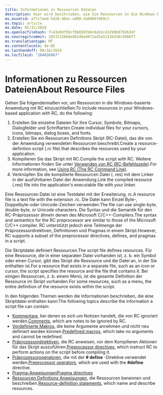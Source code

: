 ```yaml
---
title: Informationen zu Ressourcen Dateien
description: Hier wird beschrieben, wie Sie Ressourcen in die Windows-basierte Anwendung mit RC einbinden.
ms.assetid: af7c7aed-5d28-40ac-ad00-da0986fd89c1
ms.topic: article
ms.date: 05/31/2018
ms.openlocfilehash: 7c43e9df59cf0b6507b6c6a53c42299b8792634f
ms.sourcegitcommit: 2d531328b6ed82d4ad971a45a5131b430c5866f7
ms.translationtype: MT
ms.contentlocale: de-DE
ms.lasthandoff: 09/16/2019
ms.locfileid: "104036967"
---
```

# <a name="about-resource-files"></a><span data-ttu-id="6c283-103">Informationen zu Ressourcen Dateien</span><span class="sxs-lookup"><span data-stu-id="6c283-103">About Resource Files</span></span>

<span data-ttu-id="6c283-104">Gehen Sie folgendermaßen vor, um Ressourcen in die Windows-basierte Anwendung mit RC einzuschließen:</span><span class="sxs-lookup"><span data-stu-id="6c283-104">To include resources in your Windows-based application with RC, do the following:</span></span>

1.  <span data-ttu-id="6c283-105">Erstellen Sie einzelne Dateien für Ihre Cursor, Symbole, Bitmaps, Dialogfelder und Schriftarten.</span><span class="sxs-lookup"><span data-stu-id="6c283-105">Create individual files for your cursors, icons, bitmaps, dialog boxes, and fonts.</span></span>
2.  <span data-ttu-id="6c283-106">Erstellen Sie ein Ressourcen Definitions Skript (RC-Datei), das die von der Anwendung verwendeten Ressourcen beschreibt.</span><span class="sxs-lookup"><span data-stu-id="6c283-106">Create a resource-definition script (.rc file) that describes the resources used by your application.</span></span>
3.  <span data-ttu-id="6c283-107">Kompilieren Sie das Skript mit RC.</span><span class="sxs-lookup"><span data-stu-id="6c283-107">Compile the script with RC.</span></span> <span data-ttu-id="6c283-108">Weitere Informationen finden Sie unter [Verwenden von RC (RC-Befehlszeile)](using-rc-the-rc-command-line-.md).</span><span class="sxs-lookup"><span data-stu-id="6c283-108">For more information, see [Using RC (The RC Command Line)](using-rc-the-rc-command-line-.md).</span></span>
4.  <span data-ttu-id="6c283-109">Verknüpfen Sie die kompilierte Ressourcen Datei (. res) mit dem Linker in der ausführbaren Datei der Anwendung.</span><span class="sxs-lookup"><span data-stu-id="6c283-109">Link the compiled resource (.res) file into the application's executable file with your linker.</span></span>

<span data-ttu-id="6c283-110">Eine Ressourcen Datei ist eine Textdatei mit der Erweiterung. rc.</span><span class="sxs-lookup"><span data-stu-id="6c283-110">A resource file is a text file with the extension .rc.</span></span> <span data-ttu-id="6c283-111">Die Datei kann Einzel Byte-, Doppelbyte-oder Unicode-Zeichen verwenden.</span><span class="sxs-lookup"><span data-stu-id="6c283-111">The file can use single-byte, double-byte, or Unicode characters.</span></span> <span data-ttu-id="6c283-112">Die Syntax und die Semantik für den RC-Präprozessor ähneln denen des Microsoft C/C++-Compilers.</span><span class="sxs-lookup"><span data-stu-id="6c283-112">The syntax and semantics for the RC preprocessor are similar to those of the Microsoft C/C++ compiler.</span></span> <span data-ttu-id="6c283-113">RC unterstützt jedoch eine Teilmenge der Präprozessordirektiven, Definitionen und Pragmas in einem Skript.</span><span class="sxs-lookup"><span data-stu-id="6c283-113">However, RC supports a subset of the preprocessor directives, defines, and pragmas in a script.</span></span>

<span data-ttu-id="6c283-114">Die Skriptdatei definiert Ressourcen.</span><span class="sxs-lookup"><span data-stu-id="6c283-114">The script file defines resources.</span></span> <span data-ttu-id="6c283-115">Für eine Ressource, die in einer separaten Datei vorhanden ist, z. b. ein Symbol oder einen Cursor, gibt das Skript die Ressource und die Datei an, in der Sie enthalten ist.</span><span class="sxs-lookup"><span data-stu-id="6c283-115">For a resource that exists in a separate file, such as an icon or cursor, the script specifies the resource and the file that contains it.</span></span> <span data-ttu-id="6c283-116">Bei einigen Ressourcen, z. b. einem Menü, ist die gesamte Definition der Ressource im Skript vorhanden.</span><span class="sxs-lookup"><span data-stu-id="6c283-116">For some resources, such as a menu, the entire definition of the resource exists within the script.</span></span>

<span data-ttu-id="6c283-117">In den folgenden Themen werden die Informationen beschrieben, die eine Skriptdatei enthalten kann:</span><span class="sxs-lookup"><span data-stu-id="6c283-117">The following topics describe the information a script file can contain:</span></span>

-   <span data-ttu-id="6c283-118">[Kommentare](comments.md), bei denen es sich um Notizen handelt, die von RC ignoriert werden.</span><span class="sxs-lookup"><span data-stu-id="6c283-118">[Comments](comments.md), which are notes to be ignored by RC.</span></span>
-   <span data-ttu-id="6c283-119">[Vordefinierte Makros](predefined-macros.md), die keine Argumente annehmen und nicht neu definiert werden können.</span><span class="sxs-lookup"><span data-stu-id="6c283-119">[Predefined macros](predefined-macros.md), which take no arguments and cannot be redefined.</span></span>
-   <span data-ttu-id="6c283-120">[Präprozessordirektiven](preprocessor-directives.md), die RC anweisen, vor dem Kompilieren Aktionen für das Skript auszuführen.</span><span class="sxs-lookup"><span data-stu-id="6c283-120">[Preprocessor directives](preprocessor-directives.md), which instruct RC to perform actions on the script before compiling it.</span></span>
-   <span data-ttu-id="6c283-121">[Präprozessoroperatoren](preprocessor-operators.md), die mit der **\# define** -Direktive verwendet werden.</span><span class="sxs-lookup"><span data-stu-id="6c283-121">[Preprocessor operators](preprocessor-operators.md), which are used with the **\#define** directive.</span></span>
-   [<span data-ttu-id="6c283-122">Pragma-Anweisungen</span><span class="sxs-lookup"><span data-stu-id="6c283-122">Pragma directives</span></span>](pragma-directives.md)
-   <span data-ttu-id="6c283-123">[Ressourcen Definitions Anweisungen](resource-definition-statements.md), die Ressourcen benennen und beschreiben.</span><span class="sxs-lookup"><span data-stu-id="6c283-123">[Resource-definition statements](resource-definition-statements.md), which name and describe resources.</span></span>

 

 




